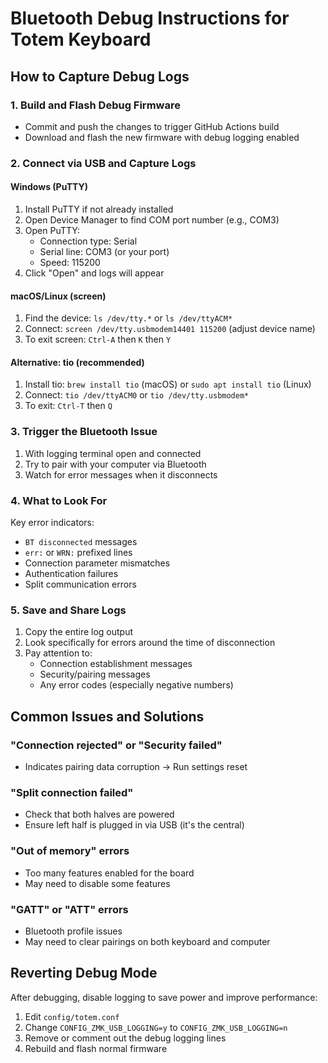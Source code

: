 # Bluetooth Debug Instructions for Totem Keyboard

## How to Capture Debug Logs

### 1. Build and Flash Debug Firmware
- Commit and push the changes to trigger GitHub Actions build
- Download and flash the new firmware with debug logging enabled

### 2. Connect via USB and Capture Logs

#### Windows (PuTTY)
1. Install PuTTY if not already installed
2. Open Device Manager to find COM port number (e.g., COM3)
3. Open PuTTY:
   - Connection type: Serial
   - Serial line: COM3 (or your port)
   - Speed: 115200
4. Click "Open" and logs will appear

#### macOS/Linux (screen)
1. Find the device: `ls /dev/tty.*` or `ls /dev/ttyACM*`
2. Connect: `screen /dev/tty.usbmodem14401 115200` (adjust device name)
3. To exit screen: `Ctrl-A` then `K` then `Y`

#### Alternative: tio (recommended)
1. Install tio: `brew install tio` (macOS) or `sudo apt install tio` (Linux)
2. Connect: `tio /dev/ttyACM0` or `tio /dev/tty.usbmodem*`
3. To exit: `Ctrl-T` then `Q`

### 3. Trigger the Bluetooth Issue
1. With logging terminal open and connected
2. Try to pair with your computer via Bluetooth
3. Watch for error messages when it disconnects

### 4. What to Look For
Key error indicators:
- `BT disconnected` messages
- `err:` or `WRN:` prefixed lines
- Connection parameter mismatches
- Authentication failures
- Split communication errors

### 5. Save and Share Logs
1. Copy the entire log output
2. Look specifically for errors around the time of disconnection
3. Pay attention to:
   - Connection establishment messages
   - Security/pairing messages
   - Any error codes (especially negative numbers)

## Common Issues and Solutions

### "Connection rejected" or "Security failed"
- Indicates pairing data corruption → Run settings reset

### "Split connection failed"
- Check that both halves are powered
- Ensure left half is plugged in via USB (it's the central)

### "Out of memory" errors
- Too many features enabled for the board
- May need to disable some features

### "GATT" or "ATT" errors
- Bluetooth profile issues
- May need to clear pairings on both keyboard and computer

## Reverting Debug Mode
After debugging, disable logging to save power and improve performance:
1. Edit `config/totem.conf`
2. Change `CONFIG_ZMK_USB_LOGGING=y` to `CONFIG_ZMK_USB_LOGGING=n`
3. Remove or comment out the debug logging lines
4. Rebuild and flash normal firmware
